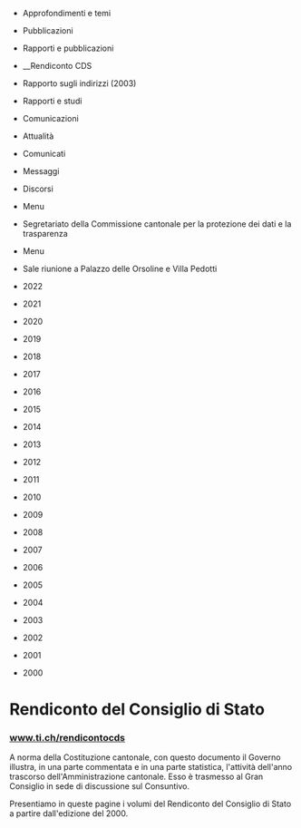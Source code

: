   * Approfondimenti e temi
  * Pubblicazioni
  * Rapporti e pubblicazioni
  *  __Rendiconto CDS
  * Rapporto sugli indirizzi (2003)
  * Rapporti e studi
  * Comunicazioni
  * Attualità
  * Comunicati
  * Messaggi
  * Discorsi
  * Menu
  * Segretariato della Commissione cantonale per la protezione dei dati e la trasparenza
  * Menu
  * Sale riunione a Palazzo delle Orsoline e Villa Pedotti

  * 2022
  * 2021
  * 2020
  * 2019
  * 2018
  * 2017
  * 2016
  * 2015
  * 2014
  * 2013
  * 2012
  * 2011
  * 2010
  * 2009
  * 2008
  * 2007
  * 2006
  * 2005
  * 2004
  * 2003
  * 2002
  * 2001
  * 2000

#  Rendiconto del Consiglio di Stato

### www.ti.ch/rendicontocds

A norma della Costituzione cantonale, con questo documento il Governo
illustra, in una parte commentata e in una parte statistica, l'attività
dell'anno trascorso dell'Amministrazione cantonale. Esso è trasmesso al Gran
Consiglio in sede di discussione sul Consuntivo.

Presentiamo in queste pagine i volumi del Rendiconto del Consiglio di Stato a
partire dall'edizione del 2000.

